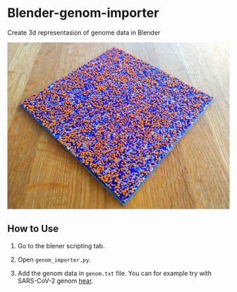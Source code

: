 # Blender-genom-importer
Create 3d representasion of genome data in Blender

![genom-importer-example](assets/genom-importer-example.jpg)

## How to Use
1. Go to the blener scripting tab.

2. Open `genom_importer.py`.

3. Add the genom data in `genom.txt` file. You can for example try with SARS-CoV-2 genom [hear](https://github.com/CDCgov/SARS-CoV-2_Sequencing/blob/master/sequences/reference-NC_045512.fasta).
